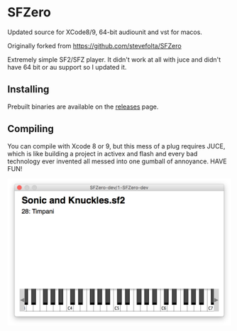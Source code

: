# SFZero
Updated source for XCode8/9, 64-bit audiounit and vst for macos.

Originally forked from https://github.com/stevefolta/SFZero

Extremely simple SF2/SFZ player. It didn't work at all with juce and didn't have 64 bit or au support so I updated it.

## Installing
Prebuilt binaries are available on the [releases](../../releases) page.

## Compiling
You can compile with Xcode 8 or 9, but this mess of a plug requires JUCE, which is like building a project in activex and flash and every bad technology ever invented all messed into one gumball of annoyance. HAVE FUN!

![screenshot](screenshot.png)
